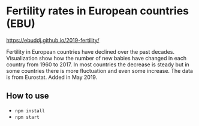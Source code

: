 # Fertility rates in European countries (EBU)

https://ebuddj.github.io/2019-fertility/

Fertility in European countries have declined over the past decades. Visualization show how the number of new babies have changed in each country from 1960 to 2017. In most countries the decrease is steady but in some countries there is more fluctuation and even some increase. The data is from Eurostat. Added in May 2019.

## How to use

* `npm install`
* `npm start`
